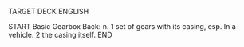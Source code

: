 TARGET DECK
ENGLISH

START
Basic
Gearbox
Back: n. 1 set of gears with its casing, esp. In a vehicle. 2 the casing itself.
END
